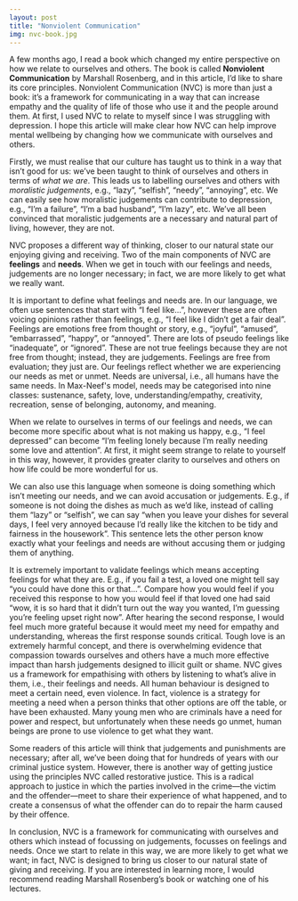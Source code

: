 ```yaml
---
layout: post
title: "Nonviolent Communication"
img: nvc-book.jpg
---
```


A few months ago, I read a book which changed my entire perspective on how we relate to ourselves and others. The book is called **Nonviolent Communication** by Marshall Rosenberg, and in this article, I’d like to share its core principles. Nonviolent Communication (NVC) is more than just a book: it’s a framework for communicating in a way that can increase empathy and the quality of life of those who use it and the people around them. At first, I used NVC to relate to myself since I was struggling with depression. I hope this article will make clear how NVC can help improve mental wellbeing by changing how we communicate with ourselves and others.

Firstly, we must realise that our culture has taught us to think in a way that isn’t good for us: we’ve been taught to think of ourselves and others in terms of *what we are*. This leads us to labelling ourselves and others with *moralistic judgements*, e.g., “lazy”, “selfish”, “needy”, “annoying”, etc. We can easily see how moralistic judgements can contribute to depression, e.g., “I’m a failure”, “I’m a bad husband”, “I’m lazy”, etc. We’ve all been convinced that moralistic judgements are a necessary and natural part of living, however, they are not.

NVC proposes a different way of thinking, closer to our natural state our enjoying giving and receiving. Two of the main components of NVC are **feelings** and **needs**. When we get in touch with our feelings and needs, judgements are no longer necessary; in fact, we are more likely to get what we really want.

It is important to define what feelings and needs are. In our language, we often use sentences that start with “I feel like…”, however these are often voicing opinions rather than feelings, e.g., “I feel like I didn’t get a fair deal”. Feelings are emotions free from thought or story, e.g., “joyful”, “amused”, “embarrassed”, “happy”, or “annoyed”. There are lots of pseudo feelings like “inadequate”, or “ignored”. These are not true feelings because they are not free from thought; instead, they are judgements. Feelings are free from evaluation; they just are. Our feelings reflect whether we are experiencing our needs as met or unmet. Needs are universal, i.e., all humans have the same needs. In Max-Neef's model, needs may be categorised into nine classes: sustenance, safety, love, understanding/empathy, creativity, recreation, sense of belonging, autonomy, and meaning.

When we relate to ourselves in terms of our feelings and needs, we can become more specific about what is not making us happy, e.g., “I feel depressed” can become “I’m feeling lonely because I’m really needing some love and attention”. At first, it might seem strange to relate to yourself in this way, however, it provides greater clarity to ourselves and others on how life could be more wonderful for us.

We can also use this language when someone is doing something which isn’t meeting our needs, and we can avoid accusation or judgements. E.g., if someone is not doing the dishes as much as we’d like, instead of calling them “lazy” or “selfish”, we can say “when you leave your dishes for several days, I feel very annoyed because I’d really like the kitchen to be tidy and fairness in the housework”. This sentence lets the other person know exactly what your feelings and needs are without accusing them or judging them of anything.

It is extremely important to validate feelings which means accepting feelings for what they are. E.g., if you fail a test, a loved one might tell say “you could have done this or that…”. Compare how you would feel if you received this response to how you would feel if that loved one had said “wow, it is so hard that it didn’t turn out the way you wanted, I’m guessing you’re feeling upset right now”. After hearing the second response, I would feel much more grateful because it would meet my need for empathy and understanding, whereas the first response sounds critical. Tough love is an extremely harmful concept, and there is overwhelming evidence that compassion towards ourselves and others have a much more effective impact than harsh judgements designed to illicit guilt or shame.
NVC gives us a framework for empathising with others by listening to what’s alive in them, i.e., their feelings and needs. All human behaviour is designed to meet a certain need, even violence. In fact, violence is a strategy for meeting a need when a person thinks that other options are off the table, or have been exhausted. Many young men who are criminals have a need for power and respect, but unfortunately when these needs go unmet, human beings are prone to use violence to get what they want.

Some readers of this article will think that judgements and punishments are necessary; after all, we’ve been doing that for hundreds of years with our criminal justice system. However, there is another way of getting justice using the principles NVC called restorative justice. This is a radical approach to justice in which the parties involved in the crime—the victim and the offender—meet to share their experience of what happened, and to create a consensus of what the offender can do to repair the harm caused by their offence.

In conclusion, NVC is a framework for communicating with ourselves and others which instead of focussing on judgements, focusses on feelings and needs. Once we start to relate in this way, we are more likely to get what we want; in fact, NVC is designed to bring us closer to our natural state of giving and receiving. If you are interested in learning more, I would recommend reading Marshall Rosenberg’s book or watching one of his lectures.
